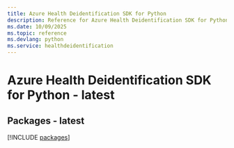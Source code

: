 ```yaml
---
title: Azure Health Deidentification SDK for Python
description: Reference for Azure Health Deidentification SDK for Python
ms.date: 10/09/2025
ms.topic: reference
ms.devlang: python
ms.service: healthdeidentification
---
```

# Azure Health Deidentification SDK for Python - latest
## Packages - latest
[!INCLUDE [packages](health-deidentification-index.md)]